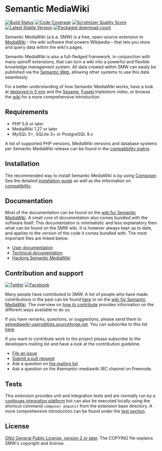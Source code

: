 # Semantic MediaWiki

[![Build Status](https://secure.travis-ci.org/SemanticMediaWiki/SemanticMediaWiki.svg?branch=master)](http://travis-ci.org/SemanticMediaWiki/SemanticMediaWiki)
[![Code Coverage](https://scrutinizer-ci.com/g/SemanticMediaWiki/SemanticMediaWiki/badges/coverage.png?s=f3501ede0bcc98824aa51501eb3647ecf71218c0)](https://scrutinizer-ci.com/g/SemanticMediaWiki/SemanticMediaWiki/)
[![Scrutinizer Quality Score](https://scrutinizer-ci.com/g/SemanticMediaWiki/SemanticMediaWiki/badges/quality-score.png?s=d9aac7e68e6554f95b0a89608cbc36985429d819)](https://scrutinizer-ci.com/g/SemanticMediaWiki/SemanticMediaWiki/)
[![Latest Stable Version](https://poser.pugx.org/mediawiki/semantic-media-wiki/version.png)](https://packagist.org/packages/mediawiki/semantic-media-wiki)
[![Packagist download count](https://poser.pugx.org/mediawiki/semantic-media-wiki/d/total.png)](https://packagist.org/packages/mediawiki/semantic-media-wiki)

Semantic MediaWiki (a.k.a. SMW) is a free, open-source extension to [MediaWiki](https://www.semantic-mediawiki.org/wiki/MediaWiki) – the wiki software that
powers Wikipedia – that lets you store and query data within the wiki's pages.

Semantic MediaWiki is also a full-fledged framework, in conjunction with
many spinoff extensions, that can turn a wiki into a powerful and flexible
knowledge management system. All data created within SMW can easily be
published via the [Semantic Web](https://www.semantic-mediawiki.org/wiki/Semantic_Web),
allowing other systems to use this data seamlessly.

For a better understanding of how Semantic MediaWiki works, have a look at [deployed in 5 min](https://vimeo.com/82255034) and the [Sesame](https://vimeo.com/126392433), [Fuseki ](https://vimeo.com/118614078) triplestore video, or
browse the [wiki](https://www.semantic-mediawiki.org) for a more comprehensive introduction.

## Requirements

- PHP 5.6 or later
- MediaWiki 1.27 or later
- MySQL 5+, SQLite 3+ or PostgreSQL 9.x

A list of supported PHP versions, MediaWiki versions and database systems per Semantic MediaWiki
release can be found in the [compatibility matrix](docs/COMPATIBILITY.md).

## Installation

The recommended way to install Semantic MediaWiki is by using [Composer][composer]. See the detailed
[installation guide](docs/INSTALL.md) as well as the information on [compatibility](docs/COMPATIBILITY.md).

## Documentation

Most of the documentation can be found on the [wiki for Semantic MediaWiki](https://www.semantic-mediawiki.org).
A small core of documentation also comes bundled with the software itself. This documentation is minimalistic
and less explanatory then what can be found on the SMW wiki. It is however always kept up to date, and applies
to the version of the code it comes bundled with. The most important files are linked below.

* [User documentation](docs/README.md)
* [Technical documentation](docs/technical/README.md)
* [Hacking Semantic MediaWiki](docs/architecture/README.md)

## Contribution and support

[![Twitter](https://www.semantic-mediawiki.org/w/images/c/c9/Twitter_icon.jpg)](https://twitter.com/#!/semanticmw)
[![Facebook](https://www.semantic-mediawiki.org/w/images/thumb/7/77/677166248.png/30px-677166248.png)](https://www.facebook.com/pages/Semantic-MediaWiki/160459700707245)

Many people have contributed to SMW. A list of people who have made contributions in the past can
be found [here][contributors] or on the [wiki for Semantic MediaWiki](https://www.semantic-mediawiki.org/wiki/Help:SMW_Project#Contributors).
The overview on [how to contribute](https://github.com/SemanticMediaWiki/SemanticMediaWiki/blob/master/docs/CONTRIBUTING.md)
provides information on the different ways available to do so.

If you have remarks, questions, or suggestions, please send them to <semediawiki-users@lists.sourceforge.net>.
You can subscribe to this list [here](https://sourceforge.net/projects/semediawiki/lists/semediawiki-user).

If you want to contribute work to the project please subscribe to the developers mailing list and
have a look at the contribution guideline.

* [File an issue](https://github.com/SemanticMediaWiki/SemanticMediaWiki/issues)
* [Submit a pull request](https://github.com/SemanticMediaWiki/SemanticMediaWiki/pulls)
* Ask a question on [the mailing list](https://www.semantic-mediawiki.org/wiki/Mailing_list)
* Ask a question on the #semantic-mediawiki IRC channel on Freenode.

## Tests

This extension provides unit and integration tests and are normally run by a [continues integration platform][travis]
but can also be executed locally using the shortcut command `composer phpunit` from the extension base directory. A more comprehensive introduction can be found under the [test section](/tests/README.md#running-tests).

## License

[GNU General Public License, version 2 or later][gpl-licence]. The COPYING file explains SMW's copyright and license.

[contributors]: https://github.com/SemanticMediaWiki/SemanticMediaWiki/graphs/contributors
[travis]: https://travis-ci.org/SemanticMediaWiki/SemanticMediaWiki
[mw-testing]: https://www.mediawiki.org/wiki/Manual:PHP_unit_testing
[gpl-licence]: https://www.gnu.org/copyleft/gpl.html
[composer]: https://getcomposer.org/
[smw-installation]: https://www.semantic-mediawiki.org/wiki/Help:Installation
